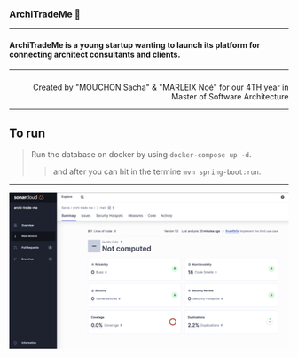### ArchiTradeMe 🚀

***

#### ArchiTradeMe is a young startup wanting to launch its platform for connecting architect consultants and clients.

---

###

<p align='right'>Created by "MOUCHON Sacha" & "MARLEIX Noé" for our 4TH year in Master of Software Architecture</p>

---

## To run
> Run the database on docker by using `docker-compose up -d`.
>> and after you can hit in the termine `mvn spring-boot:run`.
---

![sonarqube-screenshot.png](deliverables/sonarqube-screenshot.png)